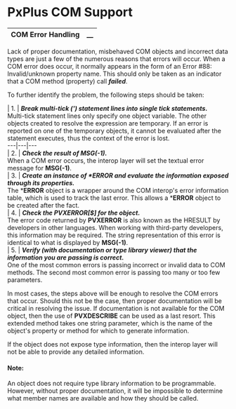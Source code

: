 # PxPlus COM Support

**COM Error Handling** |  **__**  
---|---  
  
Lack of proper documentation, misbehaved COM objects and incorrect data types are just a few of the numerous reasons that errors will occur. When a COM error does occur, it normally appears in the form of an Error #88: Invalid/unknown property name. This should only be taken as an indicator that a COM method (property) call **_failed_**.

To further identify the problem, the following steps should be taken:

|  1. |  **_Break multi-tick (') statement lines into single tick statements._**  
Multi-tick statement lines only specify one object variable. The other objects created to resolve the expression are temporary. If an error is reported on one of the temporary objects, it cannot be evaluated after the statement executes, thus the context of the error is lost.  
---|---|---  
|  2. |  **_Check the result of MSG(-1)._**  
When a COM error occurs, the interop layer will set the textual error message for **MSG(-1)**.  
|  3. |  **_Create an instance of *ERROR and evaluate the information exposed through its properties._**  
The ***ERROR** object is a wrapper around the COM interop's error information table, which is used to track the last error. This allows a ***ERROR** object to be created after the fact.  
|  4. |  **_Check the PVXERROR[$] for the object._**  
The error code returned by **PVXERROR** is also known as the HRESULT by developers in other languages. When working with third-party developers, this information may be required. The string representation of this error is identical to what is displayed by **MSG(-1)**.  
|  5. |  **_Verify (with documentation or type library viewer) that the information you are passing is correct._**  
One of the most common errors is passing incorrect or invalid data to COM methods. The second most common error is passing too many or too few parameters.  
  
In most cases, the steps above will be enough to resolve the COM errors that occur. Should this not be the case, then proper documentation will be critical in resolving the issue. If documentation is not available for the COM object, then the use of **PVXDESCRIBE** can be used as a last resort. This extended method takes one string parameter, which is the name of the object's property or method for which to generate information.

If the object does not expose type information, then the interop layer will not be able to provide any detailed information.

#### **Note:**  
An object does not require type library information to be programmable. However, without proper documentation, it will be impossible to determine what member names are available and how they should be called.
